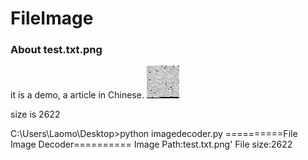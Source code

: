 # FileImage

### About test.txt.png

it is a demo, a article in Chinese.
![DEMO](test.txt.png)

size is 2622

C:\Users\Laomo\Desktop>python imagedecoder.py
==========File Image Decoder==========
Image Path:test.txt.png'
File size:2622
